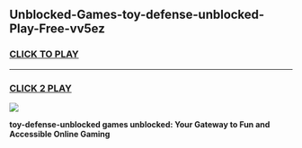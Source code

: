 
## Unblocked-Games-toy-defense-unblocked-Play-Free-vv5ez
<h3>
<a href="https://premium76.site?title=toy-defense-unblocked&ref=10A">CLICK TO PLAY</a></h3>
<hr>

<h3>
<a href="https://premium76.site?title=toy-defense-unblocked&ref=10A">CLICK 2 PLAY</a>
  
</h3>

<a href="https://premium76.site?title=toy-defense-unblocked&ref=10A"><img src="https://clearcache.store/games.png"></a>


**toy-defense-unblocked games unblocked: Your Gateway to Fun and Accessible Online Gaming**

